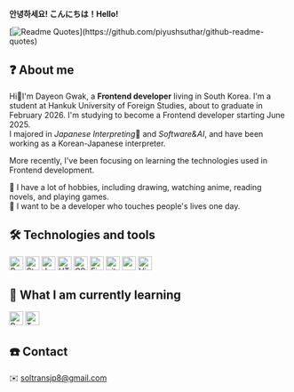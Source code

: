 **안녕하세요! こんにちは！Hello!**  

[![Readme Quotes](https://quotes-github-readme.vercel.app/api?type=horizontal&theme=light&quote=Let's&nbsp;find&nbsp;out&nbsp;what&nbsp;I&nbsp;like&nbsp;through&nbsp;experiences&nbsp;and&nbsp;challenges!)](https://github.com/piyushsuthar/github-readme-quotes)

## ❓ About me
Hi👋I'm Dayeon Gwak, a **Frontend developer** living in South Korea. 
I'm a student at Hankuk University of Foreign Studies, about to graduate in February 2026.
I'm studying to become a Frontend developer starting June 2025.  
I majored in *Japanese Interpreting*🗾 and *Software&AI*, and have been working as a Korean-Japanese interpreter.  

More recently, I've been focusing on learning the technologies used in Frontend development.

🌟 I have a lot of hobbies, including drawing, watching anime, reading novels, and playing games.  
🌟 I want to be a developer who touches people's lives one day. 

## 🛠 Technologies and tools
<p>
  <img src="https://img.shields.io/badge/Python-282C34?logo=python&logoColor=3776AB" alt="Python logo" title="Python" height="25" />
  <img src="https://img.shields.io/badge/Streamlit-282C34?logo=streamlit&logoColor=FF4B4B" alt="Streamlit logo" title="Streamlit" height="25" />
  <img src="https://img.shields.io/badge/JavaScript-282C34?logo=javascript&logoColor=F7DF1E" alt="JavaScript logo" title="JavaScript" height="25" />
  <img src="https://img.shields.io/badge/HTML5-282C34?logo=html5&logoColor=E34F26" alt="HTML5 logo" title="HTML5" height="25" />
  <img src="https://img.shields.io/badge/CSS-282C34?logo=css&logoColor=663399" alt="CSS3 logo" title="CSS3" height="25" />
  <img src="https://img.shields.io/badge/Figma-282C34?logo=figma&logoColor=F24E1E" alt="Figma logo" title="Figma" height="25" />
  <img src="https://img.shields.io/badge/git-282C34?logo=git&logoColor=F05032" alt="git logo" title="git" height="25" />
  <img src="https://img.shields.io/badge/notion-282C34?logo=notion&logoColor=FFFFFF" alt="notion logo" title="notion" height="25" />
  <img src="https://img.shields.io/badge/VS%20Code-282C34?logo=visual-studio-code&logoColor=007ACC" alt="Visual Studio Code logo" title="Visual Studio Code" height="25" />
</p>

## 📖 What I am currently learning 
<p>
  <img src="https://img.shields.io/badge/React-282C34?logo=react&logoColor=61DAFB" alt="React logo" title="React" height="25" />
  <img src="https://img.shields.io/badge/TypeScript-282C34?logo=typescript&logoColor=3178C6" alt="TypeScript logo" title="TypeScript" height="25" />
</p>

## ☎️ Contact
✉️ soltransjp8@gmail.com
